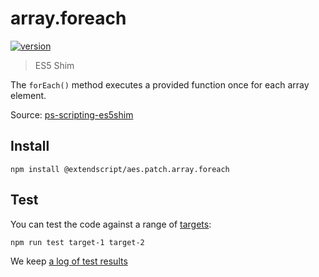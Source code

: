 # array.foreach

[![version](https://img.shields.io/npm/v/@extendscript/aes.patch.array.foreach.svg)](https://www.npmjs.org/package/@extendscript/aes.patch.array.foreach)

> ES5 Shim

The `forEach()` method executes a provided function once for each array element.

Source: [ps-scripting-es5shim](https://github.com/EugenTepin/ps-scripting-es5shim/blob/master/lib/Array/forEach.js)

## Install

    npm install @extendscript/aes.patch.array.foreach

## Test

You can test the code against a range of [targets](https://github.com/nbqx/fakestk/blob/master/resources/versions.json):

    npm run test target-1 target-2

We keep [a log of test results](./test/results_log.md)
